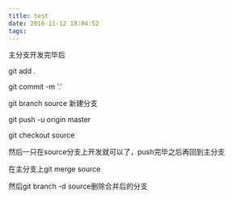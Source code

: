 ```yaml
---
title: test
date: 2016-11-12 18:04:52
tags:
---
```

主分支开发完毕后

git add .

git commit -m '.'

git branch source 新建分支

git push -u origin master

git checkout source




然后一只在source分支上开发就可以了，push完毕之后再回到主分支

在主分支上git merge source

然后git branch -d source删除合并后的分支 